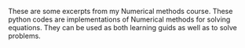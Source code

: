 These are some excerpts from my Numerical methods course. These python codes are implementations of Numerical methods 
for solving equations. They can be used as both learning guids as well as to solve problems.
